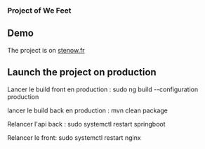 ### Project of We Feet

## Demo

The project is on [stenow.fr](https://stenow.fr)

## Launch the project on production

Lancer le build front en production :
sudo ng build --configuration production

lancer le build back en production :
mvn clean package

Relancer l'api back :
sudo systemctl restart springboot

Relancer le front:
sudo systemctl restart nginx
